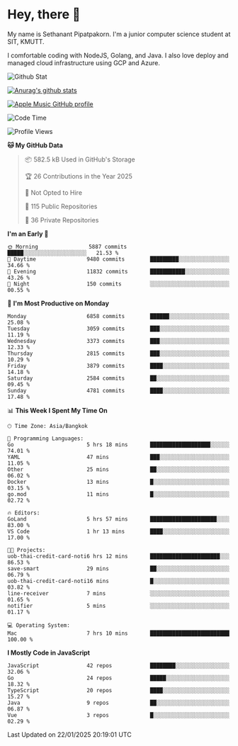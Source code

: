 # Hey, there 🙌
My name is Sethanant Pipatpakorn. I'm a junior computer science student at SIT, KMUTT.

I comfortable coding with NodeJS, Golang, and Java. I also love deploy and managed cloud infrastructure using GCP and Azure.

![Github Stat](https://github-profile-summary-cards.vercel.app/api/cards/profile-details?username=thetkpark&theme=dracula)

[![Anurag's github stats](https://github-readme-stats.vercel.app/api?username=thetkpark&count_private=true&show_icons=true&theme=tokyonight)](https://github.com/anuraghazra/github-readme-stats)

[![Apple Music GitHub profile](https://apple-music-github-profile.rayriffy.com/theme/light.svg?uid=000347.6120fcbefcb74cd59d65c108cc315787.1333)](https://github.com/rayriffy/apple-music-github-profile)

<!--START_SECTION:waka-->
![Code Time](http://img.shields.io/badge/Code%20Time-1%2C070%20hrs%2054%20mins-blue)

![Profile Views](http://img.shields.io/badge/Profile%20Views-0-blue)

**🐱 My GitHub Data** 

> 📦 582.5 kB Used in GitHub's Storage 
 > 
> 🏆 26 Contributions in the Year 2025
 > 
> 🚫 Not Opted to Hire
 > 
> 📜 115 Public Repositories 
 > 
> 🔑 36 Private Repositories 
 > 
**I'm an Early 🐤** 

```text
🌞 Morning                5887 commits        █████░░░░░░░░░░░░░░░░░░░░   21.53 % 
🌆 Daytime                9480 commits        █████████░░░░░░░░░░░░░░░░   34.66 % 
🌃 Evening                11832 commits       ███████████░░░░░░░░░░░░░░   43.26 % 
🌙 Night                  150 commits         ░░░░░░░░░░░░░░░░░░░░░░░░░   00.55 % 
```
📅 **I'm Most Productive on Monday** 

```text
Monday                   6858 commits        ██████░░░░░░░░░░░░░░░░░░░   25.08 % 
Tuesday                  3059 commits        ███░░░░░░░░░░░░░░░░░░░░░░   11.19 % 
Wednesday                3373 commits        ███░░░░░░░░░░░░░░░░░░░░░░   12.33 % 
Thursday                 2815 commits        ███░░░░░░░░░░░░░░░░░░░░░░   10.29 % 
Friday                   3879 commits        ████░░░░░░░░░░░░░░░░░░░░░   14.18 % 
Saturday                 2584 commits        ██░░░░░░░░░░░░░░░░░░░░░░░   09.45 % 
Sunday                   4781 commits        ████░░░░░░░░░░░░░░░░░░░░░   17.48 % 
```


📊 **This Week I Spent My Time On** 

```text
🕑︎ Time Zone: Asia/Bangkok

💬 Programming Languages: 
Go                       5 hrs 18 mins       ███████████████████░░░░░░   74.01 % 
YAML                     47 mins             ███░░░░░░░░░░░░░░░░░░░░░░   11.05 % 
Other                    25 mins             ██░░░░░░░░░░░░░░░░░░░░░░░   06.02 % 
Docker                   13 mins             █░░░░░░░░░░░░░░░░░░░░░░░░   03.15 % 
go.mod                   11 mins             █░░░░░░░░░░░░░░░░░░░░░░░░   02.72 % 

🔥 Editors: 
GoLand                   5 hrs 57 mins       █████████████████████░░░░   83.00 % 
VS Code                  1 hr 13 mins        ████░░░░░░░░░░░░░░░░░░░░░   17.00 % 

🐱‍💻 Projects: 
uob-thai-credit-card-noti6 hrs 12 mins       ██████████████████████░░░   86.53 % 
save-smart               29 mins             ██░░░░░░░░░░░░░░░░░░░░░░░   06.79 % 
uob-thai-credit-card-noti16 mins             █░░░░░░░░░░░░░░░░░░░░░░░░   03.82 % 
line-receiver            7 mins              ░░░░░░░░░░░░░░░░░░░░░░░░░   01.65 % 
notifier                 5 mins              ░░░░░░░░░░░░░░░░░░░░░░░░░   01.17 % 

💻 Operating System: 
Mac                      7 hrs 10 mins       █████████████████████████   100.00 % 
```

**I Mostly Code in JavaScript** 

```text
JavaScript               42 repos            ████████░░░░░░░░░░░░░░░░░   32.06 % 
Go                       24 repos            █████░░░░░░░░░░░░░░░░░░░░   18.32 % 
TypeScript               20 repos            ████░░░░░░░░░░░░░░░░░░░░░   15.27 % 
Java                     9 repos             ██░░░░░░░░░░░░░░░░░░░░░░░   06.87 % 
Vue                      3 repos             █░░░░░░░░░░░░░░░░░░░░░░░░   02.29 % 
```




 Last Updated on 22/01/2025 20:19:01 UTC
<!--END_SECTION:waka-->
